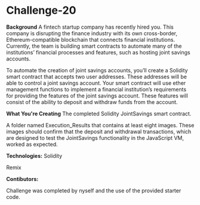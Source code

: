 # Challenge-20

**Background**
A fintech startup company has recently hired you. This company is disrupting the finance industry with its own cross-border, Ethereum-compatible blockchain that connects financial institutions. Currently, the team is building smart contracts to automate many of the institutions’ financial processes and features, such as hosting joint savings accounts.

To automate the creation of joint savings accounts, you’ll create a Solidity smart contract that accepts two user addresses. These addresses will be able to control a joint savings account. Your smart contract will use ether management functions to implement a financial institution’s requirements for providing the features of the joint savings account. These features will consist of the ability to deposit and withdraw funds from the account.

**What You're Creating**
The completed Solidity JointSavings smart contract.

A folder named Execution_Results that contains at least eight images. These images should confirm that the deposit and withdrawal transactions, which are designed to test the JointSavings functionality in the JavaScript VM, worked as expected.

**Technologies:**
Solidity

Remix

**Contibutors:**

Challenge was completed by nyself and the use of the provided starter code.
